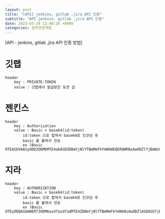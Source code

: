 ```yaml
---
layout: post
title: "[API] jenkins, gitlab ,jira API 인증"
subtitle: "API jenkins, gitlab ,jira API 인증"
date: 2023-03-24 12:40:26 +0900
categories: 업무연관개발
---
```

[API - jenkins, gitlab ,jira API 인증 방법]

# 깃랩
	header 
		key : PRIVATE-TOKEN
		value : 깃랩에서 발급받은 토큰 값

# 젠킨스
	header
		key : Authorization
		value : Basic + base64(id:token)
			id:token 으로 합쳐서 base64로 인코딩 후
			basic 를 붙여서 전송
			ex )Basic OTEASDVAASyODQ3ODM6MTE4abASDZDBmYjNlYTBmMmFkYmNkWEQERQWRNzAwODZlYjBmNzU2ZjVjMA==

# 지라
	header
		key : AUTHORIZATION
		value : Basic + base64(id:token)
			id:token 으로 합쳐서 base64로 인코딩 후
			basic 를 붙여서 전송
			ex )Basic OTEyODQASDAWERT3ODM6asdfasdfadMTE4ZDBmYjNlYTBmMmFkYmNkNzAwODZlASDASEYjBmNzU2ZjVjMA==

